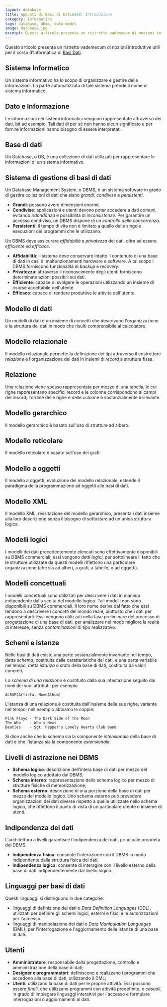 ```yaml
---
layout: database
title: Appunti di Basi di Dati&#58; Introduzione
category: Informatics
tags: database, dbms, data model
image: database.jpg
excerpt: Questo articolo presenta un ristretto vademecum di nozioni introduttive utili per il corso d’Informatica di <a href="http://www.fahien.me/appunti-di-basi-di-dati">Basi di Dati</a>.
---
```

Questo articolo presenta un ristretto vademecum di nozioni introduttive utili per il corso d’Informatica di [Basi Dati](http://www.fahien.me/appunti-di-basi-di-dati).

## Sistema Informatico

Un sistema informativo ha lo scopo di organizzare e gestire delle informazioni. La parte automatizzata di tale sistema prende il nome di sistema informatico.

## Dato e Informazione

Le informazioni nei sistemi informatici vengono rappresentate attraverso dei dati, bit ad esempio. Tali dati di per s&egrave; non hanno alcun significato e per fornire informazioni hanno bisogno di essere interpretati.

## Base di dati

Un Database, o DB, &egrave; una collezione di dati utilizzati per rappresentare le informazioni di un sistema informativo.

## Sistema di gestione di basi di dati

Un Database Management System, o DBMS, &egrave; un sistema software in grado di gestire collezioni di dati che siano *grandi*, *condivise* e *persistenti*.

- **Grandi**: possono avere dimensioni enormi;
- **Condivise**: applicazioni e utenti devono poter accedere a dati comuni, evitando *ridondanza* e possibilit&agrave; di *inconsistenze*. Per garantire un accesso condiviso, un DBMS dispone di un *controllo della concorrenza*.
- **Persistenti**: il tempo di vita non &egrave; limitato a quello delle singole esecuzioni dei programmi che le utilizzano.

Un DBMS deve assicurare *affidabili&agrave;* e *privatezza* dei dati, oltre ad essere *efficiente* ed *efficace*.

- **Affidabilit&agrave;**: il sistema deve conservare intatto il contenuto di una base di dati in casi di malfunzionamenti hardware e software. A tal scopo i DBMS forniscono funzionalit&agrave; di *backup* e *recovery*.
- **Privatezza**: attraverso il riconoscimento degli utenti forniscono determinate azioni possibili sui dati.
- **Efficiente**: capace di svolgere le operazioni utilizzando un insieme di risorse accettabile dell'utente.
- **Efficace**: capace di rendere produttive le attivit&agrave; dell'utente.

## Modello di dati

Un modelli di dati &egrave; un insieme di concetti che descrivono l'organizzazione e la struttura dei dati in modo che risulti comprensibile al calcolatore.

## Modello relazionale

Il modello relazionale permette la definizione dei tipi attraverso il costruttore *relazione* e l'organizzazione dei dati in insiemi di *record* a struttura fissa.

## Relazione

Una relazione viene spesso rappresentata per mezzo di una tabella, le cui righe rappresentano specifici record e le colonne corrispondono ai campi del record; l'ordine delle righe e delle colonne &egrave; sostanzialmente irrilevante.

## Modello gerarchico

Il modello gerarchico &egrave; basato sull'uso di strutture ad albero.

## Modello reticolare

Il modello reticolare &egrave; basato sull'uso dei grafi.

## Modello a oggetti

Il modello a oggetti, evoluzione del modello relazionale, estende il paradigma della programmazione ad oggetti alle basi di dati.

## Modello XML

Il modello XML, rivisitazione del modello gerarchico, presenta i dati insieme alla loro descrizione senza il bisogno di sottostare ad un'unica struttura logica.

## Modelli logici

I modelli dei dati precedentemente elencati sono effettivamente disponibili su DBMS commerciali; essi vengono detti *logici*, per sottolineare il fatto che le strutture utilizzate da questi modelli riflettono una particolare organizzazione (che sia ad alberi, a grafi, a tabelle, o ad oggetti).

## Modelli concettuali

I modelli concettuali sono utilizzati per descrivere i dati in maniera indipendente dalla scelta del modello logico. Tali modelli non sono disponibili su DBMS commerciali. Il loro nome deriva dal fatto che essi tendono a descrivere i *concetti* del mondo reale, piuttosto che i dati per rappresentarli. Essi vengono utilizzati nella fase preliminare del processo di progettazione di una base di dati, per analizzare nel modo migliore la realt&agrave; di interesse, senza *contaminazioni* di tipo realizzativo.

## Schemi e istanze

Nelle basi di dati esiste una parte sostanzialmente invariante nel tempo, detta *schema*, costituita dalle caratteristiche dei dati, e una parte variabile nel tempo, detta *istanza* o *stato* della base di dati, costituita da valori concreti.

Lo *schema di una relazione* &egrave; costituito dalla sua intestazione seguito dai nomi dei suoi attributi; per esempio

```
ALBUM(Artista, NomeAlbum)
```

L'istanza di una relazione &egrave; costituita dall'insieme delle sue righe, variante nel tempo; nell'esempio abbiamo le coppie:

```
Pink Floyd - The Dark Side of the Moon
The Who    - Who's Next
Beatles    - Sgt. Pepper's Lonely Hearts Club Band
```

Si dice anche che lo schema sia la componente *intensionale* della base di dati e che l'istanza sia la componente *estensionale*.

## Livelli di astrazione nei DBMS

- **Schema logico**: descrizione dell'intera base di dati per mezzo del modello logico adottato dal DBMS;
- **Schema interno**: rappresentazione dello schema logico per mezzo di strutture fisiche di memorizzazione;
- **Schema esterno**: descrizione di una porzione della base di dati per mezzo del modello logico. Uno schema esterno pu&ograve; prevedere organizzazioni dei dati diverse rispetto a quelle utilizzate nello schema logico, che riflettono il punto di vista di un particolare utente o insieme di utenti.

## Indipendenza dei dati

L'architettura a livelli garantisce l'indipendenza dei dati, principale propriet&agrave; dei DBMS.

- **Indipendenza fisica**: consente l'interazione con il DBMS in modo indipendente dalla struttura fisica dei dati.
- **Indipendenza logica**: consente di interagire con il livello esterno della base di dati indipendentemente dal livello logico.

## Linguaggi per basi di dati

Questi linguaggi si distinguono in due categorie:

- linguaggi di definizione dei dati o *Data Definition Languages* (DDL), utilizzati per definire gli schemi logici, esterni e fisici e le autorizzazioni per l'accesso.
- linguaggi di manipolazione dei dati o *Data Manipulation Languages* (DML), per l'interrogazione e l'aggiornamento delle istanze di una base di dati.

## Utenti

- **Amministratore**: responsabile della progettazione, controllo e amministrazione della base di dati;
- **Designer e programmatori**: definiscono e realizzano i programmi che accedono alla base di dati, utilizzando il DML;
- **Utenti**: utilizzano la base di dati per le proprie attivit&agrave;. Essi possono essere *finali*, che utilizzano programmi con attivit&agrave; predefinite, o *casuali*, in grado di impiegare linguaggi interattivi per l'accesso e formulare interrogazioni o aggiornamenti ai dati.
